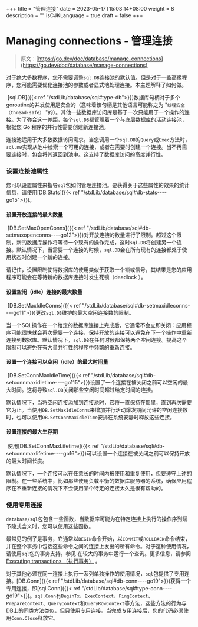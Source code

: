 +++
title = "管理连接"
date = 2023-05-17T15:03:14+08:00
weight = 8
description = ""
isCJKLanguage = true
draft = false
+++
# Managing connections - 管理连接

> 原文：[https://go.dev/doc/database/manage-connections](https://go.dev/doc/database/manage-connections)

​	对于绝大多数程序，您不需要调整`sql.DB`连接池的默认值。但是对于一些高级程序，您可能需要优化连接池的参数或者显式地处理连接。本主题解释了如何做。

​	[sql.DB]({{< ref "/stdLib/database/sql#type-db">}})数据库句柄对于多个goroutine的并发使用是安全的（意味着该句柄是其他语言可能称之为 "`线程安全（thread-safe）` "的）。其他一些数据库访问库是基于一次只能用于一个操作的连接。为了弥合这一差距，每个`sql.DB`都管理着一个与底层数据库的活动连接池，根据您 Go 程序的并行性需要创建新连接池。

​	连接池适用于大多数数据访问需求。当您调用一个`sql.DB`的`Query`或`Exec`方法时，`sql.DB`实现从池中检索一个可用的连接，或者在需要时创建一个连接。当不再需要连接时，包会将其返回到池中。这支持了数据库访问的高度并行性。

### 设置连接池属性

​	您可以设置属性来指导`sql`包如何管理连接池。要获得关于这些属性的效果的统计信息，请使用[DB.Stats]({{< ref "/stdLib/database/sql#db-stats----go15">}})。

#### 设置开放连接的最大数量

​	[DB.SetMaxOpenConns]({{< ref "/stdLib/database/sql#db-setmaxopenconns----go12">}})对开放连接的数量进行了限制。超过这个限制，新的数据库操作将等待一个现有的操作完成，这时`sql.DB`将创建另一个连接。默认情况下，当需要一个连接的时候，`sql.DB`会在所有现有的连接都处于使用状态时创建一个新的连接。

​	请记住，设置限制使得数据库的使用类似于获取一个锁或信号，其结果是您的应用程序可能会在等待新的数据库连接时发生死锁（deadlock ）。

#### 设置空闲（idle）连接的最大数量

​	[DB.SetMaxIdleConns]({{< ref "/stdLib/database/sql#db-setmaxidleconns----go11">}})更改`sql.DB`维护的最大空闲连接数的限制。

​	当一个SQL操作在一个给定的数据库连接上完成后，它通常不会立即关闭：应用程序可能很快就会再次需要一个连接，保持开放的连接可以避免在下一个操作中重新连接到数据库。默认情况下，`sql.DB`在任何时候都保持两个空闲连接。提高这个限制可以避免在有大量并行性的程序中频繁的重新连接。

#### 设置一个连接可以空闲（idle）的最大时间量

​	[DB.SetConnMaxIdleTime]({{< ref "/stdLib/database/sql#db-setconnmaxidletime----go115">}})设置了一个连接在被关闭之前可以空闲的最大时间。这将导致`sql.DB`关闭那些空闲时间超过给定时间的连接。

​	默认情况下，当将空闲连接添加到连接池时，它将一直保持在那里，直到再次需要它为止。当使用`DB.SetMaxIdleConns`来增加并行活动爆发期间允许的空闲连接数时，也可以使用`DB.SetConnMaxIdleTime`安排在系统安静时释放这些连接。

#### 设置连接的最大生存期

​	使用[DB.SetConnMaxLifetime]({{< ref "/stdLib/database/sql#db-setconnmaxlifetime----go16">}})可以设置一个连接在被关闭之前可以保持开放的最大时间长度。

​	默认情况下，一个连接可以在任意长的时间内被使用和重复使用，但要遵守上述的限制。在一些系统中，比如那些使用负载平衡的数据库服务器的系统，确保应用程序在不重新连接的情况下不会使用某个特定的连接太久是很有帮助的。

### 使用专用连接

​	`database/sql`包包含一些函数，当数据库可能为在特定连接上执行的操作序列赋予隐式含义时，您可以使用这些函数。

​	最常见的例子是事务，它通常以`BEGIN`命令开始，以`COMMIT`或`ROLLBACK`命令结束，并在整个事务中包括这些命令之间的连接上发出的所有命令。对于这种使用情况，请使用`sql`包的事务支持。参见 在较大的事务中运行一个查询。更多信息，请参阅[Executing transactions （执行事务）](../ExecutingTransactions) 。

​	对于其他必须在同一连接上执行一系列单独操作的使用情况，`sql`包提供了专用连接。[DB.Conn]({{< ref "/stdLib/database/sql#db-conn----go19">}})获得一个专用连接，即[sql.Conn]({{< ref "/stdLib/database/sql#type-conn----go19">}})。`sql.Conn`有`BeginTx`、`ExecContext`、`PingContext`、`PrepareContext`、`QueryContext`和`QueryRowContext`等方法，这些方法的行为与DB上的同类方法类似，但只使用专用连接。当完成专用连接后，您的代码必须使用`Conn.Close`释放它。